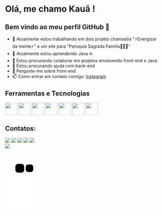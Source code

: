 # Olá, me chamo Kauã ! 
## Bem vindo ao meu perfil GitHub 👋

- 🔭 Atualmente estou trabalhando em dois projeto chamados "⚡Energizar da mente⚡" e um site para "Paroquia Sagrada Familia👨‍👧‍👧"
- 🌱 Atualmente estou aprendendo Java ☕
- 👯 Estou procurando colaborar em projetos envolvendo front-end e Java
- 🤔 Estou procurando ajuda com back-end
- 💬 Pergunte-me sobre front-end
- 📫 Como entrar em contato comigo: <a href="https://www.instagram.com/kaua_prestes1/">Instagram</a>

## Ferramentas e Tecnologias

<img src="https://cdn.jsdelivr.net/gh/devicons/devicon/icons/html5/html5-original.svg" width="40" height="40" /> <img src="https://cdn.jsdelivr.net/gh/devicons/devicon/icons/css3/css3-original.svg" width="40" height="40" />
<img src="https://cdn.jsdelivr.net/gh/devicons/devicon/icons/bootstrap/bootstrap-original.svg" width="40" height="40" /> <img src="https://cdn.jsdelivr.net/gh/devicons/devicon/icons/figma/figma-original.svg" width="40" height="40" /> <img src="https://cdn.jsdelivr.net/gh/devicons/devicon/icons/git/git-original.svg" width="40" height="40"  /> <img src="https://cdn.jsdelivr.net/gh/devicons/devicon/icons/javascript/javascript-original.svg" width="40" height="40" /> <img src="https://cdn.jsdelivr.net/gh/devicons/devicon/icons/jquery/jquery-original.svg" width="40" height="40" /> 




## Contatos:

<div>
<a href="https://www.youtube.com/https://www.youtube.com/channel/UCRIr72xZSftBjm-_S95sZvw/featured" target="_blank"><img src="https://img.shields.io/badge/YouTube-FF0000?style=for-the-badge&logo=youtube&logoColor=white" target="_blank"></a>
<a href="https://instagram.com/https://www.instagram.com/kaua_prestes1/" target="_blank"><img src="https://img.shields.io/badge/-Instagram-%23E4405F?style=for-the-badge&logo=instagram&logoColor=white" target="_blank"></a>
<a href="https://www.twitch.tv/seu-usuário-aqui" target="_blank"><img src="https://img.shields.io/badge/Twitch-9146FF?style=for-the-badge&logo=twitch&logoColor=white" target="_blank"></a>
<a href = "mailto:contato@seu-usuário-aqui"><img src="https://img.shields.io/badge/Gmail-D14836?style=for-the-badge&logo=gmail&logoColor=white" target="_blank"></a>
<a href="https://www.linkedin.com/in/seu-usuário-linkedln-aqui" target="_blank"><img src="https://img.shields.io/badge/-LinkedIn-%230077B5?style=for-the-badge&logo=linkedin&logoColor=white" target="_blank"></a>   
</div>
  
  
  <div>
  <img src="https://acegif.com/wp-content/uploads/cat-typing-21.gif" style= "text aling: center;">

  
  ![Snake animation](https://github.com/rafaballerini/rafaballerini/blob/output/github-contribution-grid-snake.svg)
 
 

  
 
